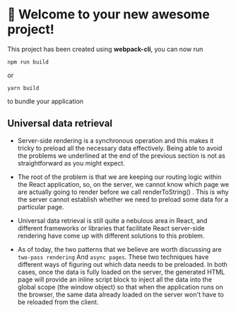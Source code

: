 # 🚀 Welcome to your new awesome project!

This project has been created using **webpack-cli**, you can now run

```
npm run build
```

or

```
yarn build
```

to bundle your application


## Universal data retrieval
- Server-side rendering is a synchronous operation and this makes it tricky to preload
all the necessary data effectively. Being able to avoid the problems we underlined at
the end of the previous section is not as straightforward as you might expect.

- The root of the problem is that we are keeping our routing logic within the React
application, so, on the server, we cannot know which page we are actually going
to render before we call renderToString() . This is why the server cannot establish
whether we need to preload some data for a particular page.

- Universal data retrieval is still quite a nebulous area in React, and different
frameworks or libraries that facilitate React server-side rendering have come up with
different solutions to this problem.

- As of today, the two patterns that we believe are worth discussing are ```two-pass rendering``` 
And ```async pages```. These two techniques have different ways of figuring
out which data needs to be preloaded. In both cases, once the data is fully loaded on
the server, the generated HTML page will provide an inline script block to inject all
the data into the global scope (the window object) so that when the application runs on
the browser, the same data already loaded on the server won't have to be reloaded
from the client.